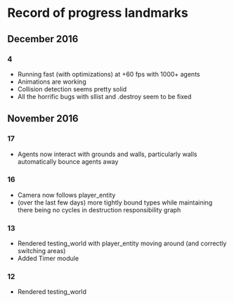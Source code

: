 
# Record of progress landmarks

## December 2016

### 4

* Running fast (with optimizations) at +60 fps with 1000+ agents
* Animations are working
* Collision detection seems pretty solid
* All the horrific bugs with sllist and .destroy seem to be fixed

## November 2016

### 17

* Agents now interact with grounds and walls, particularly walls automatically bounce agents away

### 16

* Camera now follows player_entity
* (over the last few days) more tightly bound types while maintaining there being no cycles in destruction responsibility graph

### 13

* Rendered testing_world with player_entity moving around (and correctly switching areas)
* Added Timer module

### 12

* Rendered testing_world


